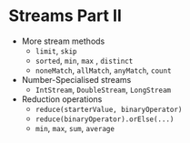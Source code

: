 # Streams Part II

+ More stream methods
	+ `limit`, `skip`
	+ `sorted`, `min`, `max` , `distinct`
	+ `noneMatch`, `allMatch`, `anyMatch`, `count`
+ Number-Specialised streams
	+ `IntStream`, `DoubleStream`, `LongStream`
+ Reduction operations
	+ `reduce(starterValue, binaryOperator)`
	+ `reduce(binaryOperator).orElse(...)`
	+ `min`, `max`, `sum`, `average`
